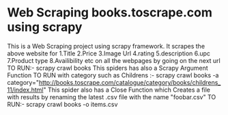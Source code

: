 # Web Scraping  books.toscrape.com  using scrapy
This is a Web Scraping project using scrapy framework. 
It scrapes the above website for 1.Title 2.Price 3.Image Url 4.rating 5.description 6.upc 7.Product type 8.Availibility etc on all the webpages by going on the next url 
TO RUN:- scrapy crawl books
This spiders has also a Scrapy Argument Function
TO RUN with category such as Childrens :- scrapy crawl books -a category="http://books.toscrape.com/catalogue/category/books/childrens_11/index.html"
This spider also has a Close Function which Creates a file with results by renaming the latest .csv file with the name "foobar.csv"
TO RUN:- scrapy crawl books -o items.csv

